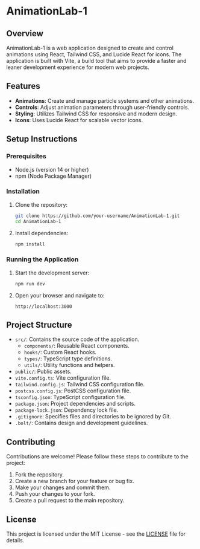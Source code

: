 # AnimationLab-1

## Overview
AnimationLab-1 is a web application designed to create and control animations using React, Tailwind CSS, and Lucide React for icons. The application is built with Vite, a build tool that aims to provide a faster and leaner development experience for modern web projects.

## Features
- **Animations**: Create and manage particle systems and other animations.
- **Controls**: Adjust animation parameters through user-friendly controls.
- **Styling**: Utilizes Tailwind CSS for responsive and modern design.
- **Icons**: Uses Lucide React for scalable vector icons.

## Setup Instructions

### Prerequisites
- Node.js (version 14 or higher)
- npm (Node Package Manager)

### Installation
1. Clone the repository:
   ```bash
   git clone https://github.com/your-username/AnimationLab-1.git
   cd AnimationLab-1
   ```

2. Install dependencies:
   ```bash
   npm install
   ```

### Running the Application
1. Start the development server:
   ```bash
   npm run dev
   ```

2. Open your browser and navigate to:
   ```
   http://localhost:3000
   ```

## Project Structure
- `src/`: Contains the source code of the application.
  - `components/`: Reusable React components.
  - `hooks/`: Custom React hooks.
  - `types/`: TypeScript type definitions.
  - `utils/`: Utility functions and helpers.
- `public/`: Public assets.
- `vite.config.ts`: Vite configuration file.
- `tailwind.config.js`: Tailwind CSS configuration file.
- `postcss.config.js`: PostCSS configuration file.
- `tsconfig.json`: TypeScript configuration file.
- `package.json`: Project dependencies and scripts.
- `package-lock.json`: Dependency lock file.
- `.gitignore`: Specifies files and directories to be ignored by Git.
- `.bolt/`: Contains design and development guidelines.

## Contributing
Contributions are welcome! Please follow these steps to contribute to the project:
1. Fork the repository.
2. Create a new branch for your feature or bug fix.
3. Make your changes and commit them.
4. Push your changes to your fork.
5. Create a pull request to the main repository.

## License
This project is licensed under the MIT License - see the [LICENSE](LICENSE) file for details.

